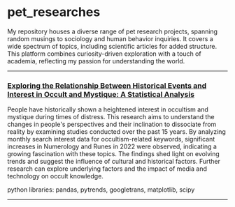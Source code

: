 # pet_researches
My repository houses a diverse range of pet research projects, spanning random musings to sociology and human behavior inquiries. It covers a wide spectrum of topics, including scientific articles for added structure. This platform combines curiosity-driven exploration with a touch of academia, reflecting my passion for understanding the world.

---

### [Exploring the Relationship Between Historical Events and Interest in Occult and Mystique: A Statistical Analysis](https://github.com/kirdmi/pet_researches/blob/main/project_myst.ipynb)

People have historically shown a heightened interest in occultism and mystique during times of distress. This research aims to understand the changes in people's perspectives and their inclination to dissociate from reality by examining studies conducted over the past 15 years. By analyzing monthly search interest data for occultism-related keywords, significant increases in Numerology and Runes in 2022 were observed, indicating a growing fascination with these topics. The findings shed light on evolving trends and suggest the influence of cultural and historical factors. Further research can explore underlying factors and the impact of media and technology on occult knowledge.

python libraries: pandas, pytrends, googletrans, matplotlib, scipy

---
